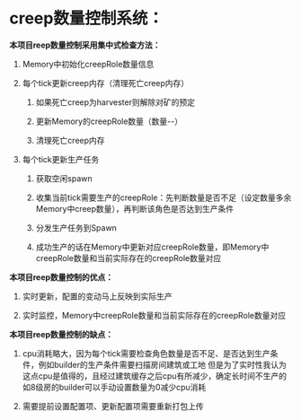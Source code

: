 # creep数量控制系统：

**本项目reep数量控制采用集中式检查方法：**

1. Memory中初始化creepRole数量信息

2. 每个tick更新creep内存（清理死亡creep内存）

    1. 如果死亡creep为harvester则解除对矿的预定

    2. 更新Memory的creepRole数量（数量--）

    3. 清理死亡creep内存

3. 每个tick更新生产任务

    1. 获取空闲spawn

    2. 收集当前tick需要生产的creepRole：先判断数量是否不足（设定数量多余Memory中creep数量），再判断该角色是否达到生产条件

    3. 分发生产任务到Spawn

    4. 成功生产的话在Memory中更新对应creepRole数量，即Memory中creepRole数量和当前实际存在的creepRole数量对应

**本项目reep数量控制的优点：**

1. 实时更新，配置的变动马上反映到实际生产

2. 实时监控，Memory中creepRole数量和当前实际存在的creepRole数量对应

**本项目reep数量控制的缺点：**

1. cpu消耗略大，因为每个tick需要检查角色数量是否不足、是否达到生产条件，例如builder的生产条件需要扫描房间建筑或工地
   但是为了实时性我认为这点cpu是值得的，且经过建筑缓存之后cpu有所减少，确定长时间不生产的如8级房的builder可以手动设置数量为0减少cpu消耗

2. 需要提前设置配置项、更新配置项需要重新打包上传
